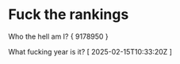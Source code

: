 # Fuck the rankings

Who the hell am I?
{ 9178950 }

What fucking year is it?
[ 2025-02-15T10:33:20Z ]
